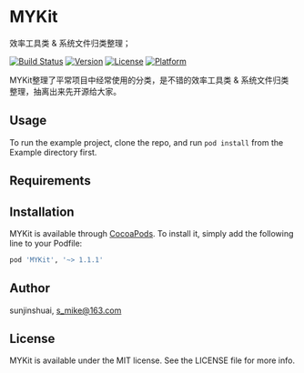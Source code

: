 # MYKit
效率工具类 &amp; 系统文件归类整理；

[![Build Status](https://travis-ci.org/sunjinshuai/MYKit.svg?branch=master)](https://travis-ci.org/sunjinshuai/MYKit/)
[![Version](https://img.shields.io/cocoapods/v/MYKit.svg?style=flat)](http://cocoapods.org/pods/MYKit)
[![License](https://img.shields.io/cocoapods/l/MYKit.svg?style=flat)](http://cocoapods.org/pods/MYKit)
[![Platform](https://img.shields.io/cocoapods/p/MYKit.svg?style=flat)](http://cocoapods.org/pods/MYKit)

MYKit整理了平常项目中经常使用的分类，是不错的效率工具类 &amp; 系统文件归类整理，抽离出来先开源给大家。

## Usage

To run the example project, clone the repo, and run `pod install` from the Example directory first.

## Requirements

## Installation

MYKit is available through [CocoaPods](http://cocoapods.org). To install
it, simply add the following line to your Podfile:

```ruby
pod 'MYKit', '~> 1.1.1'
```

## Author

sunjinshuai, s_mike@163.com

## License

MYKit is available under the MIT license. See the LICENSE file for more info.
